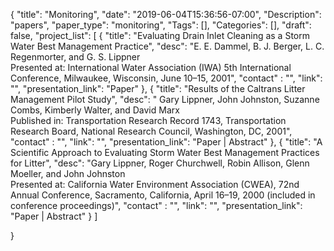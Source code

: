 {
	"title": "Monitoring",
	"date": "2019-06-04T15:36:56-07:00",
	"Description": "papers",
	"paper_type": "monitoring",
	"Tags": [],
	"Categories": [],
	"draft": false,
	"project_list": [
	{
		"title": "Evaluating Drain Inlet Cleaning as a Storm Water Best Management Practice",
		"desc": "E. E. Dammel, B. J. Berger, L. C. Regenmorter, and G. S. Lippner <br> Presented at: International Water Association (IWA) 5th International Conference, Milwaukee, Wisconsin, June 10–15, 2001",
		"contact" : "",
		"link": "",
		"presentation_link": "Paper"
	},
	{
		"title": "Results of the Caltrans Litter Management Pilot Study",
		"desc": " Gary Lippner, John Johnston, Suzanne Combs, Kimberly Walter, and David Marx <br> Published in: Transportation Research Record 1743, Transportation Research Board, National Research Council, Washington, DC, 2001",
		"contact" : "",
		"link": "",
		"presentation_link": "Paper | Abstract"	
	},
	{
		"title": "A Scientific Approach to Evaluating Storm Water Best Management Practices for Litter",
		"desc": "Gary Lippner, Roger Churchwell, Robin Allison, Glenn Moeller, and John Johnston <br> Presented at: California Water Environment Association (CWEA), 72nd Annual Conference, Sacramento, California, April 16–19, 2000 (included in conference proceedings)",
		"contact" : "",
		"link": "",
		"presentation_link": "Paper | Abstract"	
	}
	]

}
